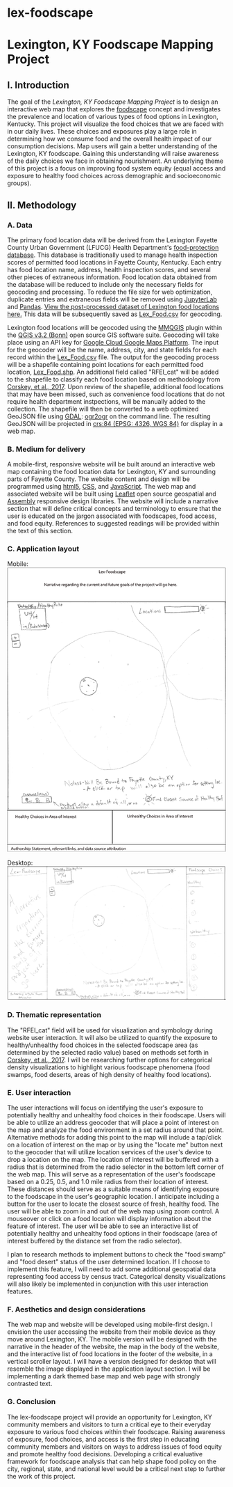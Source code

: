 # lex-foodscape
# Lexington, KY Foodscape Mapping Project

## I. Introduction
The goal of the *Lexington, KY Foodscape Mapping Project* is to design an interactive web map that explores the [foodscape](https://journals.sagepub.com/doi/pdf/10.1177/1536504214545754) concept and investigates the prevalence and location of various types of food options in Lexington, Kentucky. This project will visualize the food choices that we are faced with in our daily lives. These choices and exposures play a large role in determining how we consume food and the overall health impact of our consumption decisions. Map users will gain a better understanding of the Lexington, KY foodscape. Gaining this understanding will raise awareness of the daily choices we face in obtaining nourishment. An underlying theme of this project is a focus on improving food system equity (equal access and exposure to healthy food choices across demographic and socioeconomic groups). 

## II. Methodology
     
### A. Data
The primary food location data will be derived from the Lexington Fayette County Urban Government (LFUCG) Health Department's [food-protection database](https://lexingtonhealthdepartment.org/food-protection/). This database is traditionally used to manage health inspection scores of permitted food locations in Fayette County, Kentucky. Each entry has food location name, address, health inspection scores, and several other pieces of extraneous information. Food location data obtained from the database will be reduced to include only the necessary fields for geocoding and processing. To reduce the file size for web optimization, duplicate entries and extraneous fields will be removed using [JupyterLab](https://github.com/jupyterlab/jupyterlab) and [Pandas](https://pandas.pydata.org/). [View the post-processed dataset of Lexington food locations here.](https://github.com/ljmoser83/lex-foodscape/blob/master/data/food_locs_fayette.xlsx) This data will be subsequently saved as [Lex_Food.csv](https://github.com/ljmoser83/lex-foodscape/blob/master/data/Lex_Food/Lex_Food.csv) for geocoding.

Lexington food locations will be geocoded using the [MMQGIS](http://michaelminn.com/linux/mmqgis/) plugin within the [QGIS v3.2 (Bonn)](https://www.qgis.org/en/site/) open source GIS software suite. Geocoding will take place using an API key for [Google Cloud Google Maps Platform](https://cloud.google.com/maps-platform/). The input for the geocoder will be the name, address, city, and state fields for each record within the [Lex_Food.csv](https://github.com/ljmoser83/lex-foodscape/blob/master/data/Lex_Food/Lex_Food.csv) file. The output for the geocoding process will be a shapefile containing point locations for each permitted food location, [Lex_Food.shp](https://github.com/ljmoser83/lex-foodscape/tree/master/data/Lex_Food). An additional field called "RFEI_cat" will be added to the shapefile to classify each food location based on methodology from [Corskey, et al., 2017](https://www.ncbi.nlm.nih.gov/pmc/articles/PMC5708005/pdf/ijerph-14-01366.pdf). Upon review of the shapefile, additional food locations that may have been missed, such as convenience food locations that do not require health department instpections, will be manually added to the collection. The shapefile will then be converted to a web optimized GeoJSON file using [GDAL](https://www.gdal.org/): [ogr2ogr](https://www.gdal.org/ogr2ogr.html) on the command line. The resulting GeoJSON will be projected in [crs:84 (EPSG: 4326, WGS 84)](https://epsg.io/4326) for display in a web map. 

### B. Medium for delivery
A mobile-first, responsive website will be built around an interactive web map containing the food location data for Lexington, KY and surrounding parts of Fayette County. The website content and design will be programmed using [html5](https://developer.mozilla.org/en-US/docs/Web/Guide/HTML/HTML5), [CSS](https://developer.mozilla.org/en-US/docs/Web/CSS/Reference), and [JavaScript](https://developer.mozilla.org/bm/docs/Web/JavaScript). The web map and associated website will be built using [Leaflet](https://leafletjs.com/) open source geospatial and [Assembly](https://labs.mapbox.com/assembly/) responsive design libraries. The website will include a narrative section that will define critical concepts and terminology to ensure that the user is educated on the jargon associated with foodscapes, food access, and food equity. References to suggested readings will be provided within the text of this section.

### C. Application layout
Mobile:
![Mobile Deign Sketch](https://github.com/ljmoser83/lex-foodscape/blob/master/images/mobile.png)

Desktop:
![Desktop Design Sketch](https://github.com/ljmoser83/lex-foodscape/blob/master/images/lex-foodscape-concept.png)

### D. Thematic representation

The "RFEI_cat" field will be used for visualization and symbology during website user interaction. It will also be utilized to quantify the exposure to healthy/unhealthy food choices in the selected foodscape area (as determined by the selected radio value) based on methods set forth in [Corskey, et al., 2017](https://www.ncbi.nlm.nih.gov/pmc/articles/PMC5708005/pdf/ijerph-14-01366.pdf). I will be researching further options for categorical density visualizations to highlight various foodscape phenomena (food swamps, food deserts, areas of high density of healthy food locations).

### E. User interaction

The user interactions will focus on identifying the user's exposure to potentially healthy and unhealthy food choices in their foodscape. Users will be able to utilize an address geocoder that will place a point of interest on the map and analyze the food environment in a set radius around that point. Alternative methods for adding this point to the map will include a tap/click on a location of interest on the map or by using the "locate me" button next to the geocoder that will utilize location services of the user's device to drop a location on the map. The location of interest will be buffered with a radius that is determined from the radio selector in the bottom left corner of the web map. This will serve as a representation of the user's foodscape based on a 0.25, 0.5, and 1.0 mile radius from their location of interest. These distances should serve as a suitable means of identifying exposure to the foodscape in the user's geographic location. I anticipate including a button for the user to locate the closest source of fresh, healthy food. The user will be able to zoom in and out of the web map using zoom control. A mouseover or click on a food location will display information about the feature of interest. The user will be able to see an interactive list of potentially healthy and unhealthy food options in their foodscape (area of interest buffered by the distance set from the radio selector).

I plan to research methods to implement buttons to check the "food swamp" and "food desert" status of the user determined location. If I choose to implement this feature, I will need to add some additional geospatial data representing food access by census tract. Categorical density visualizations will also likely be implemented in conjunction with this user interaction features.

### F. Aesthetics and design considerations

The web map and website will be developed using mobile-first design. I envision the user accessing the website from their mobile device as they move around Lexington, KY.  The mobile version will be designed with the narrative in the header of the website, the map in the body of the website, and the interactive list of food locations in the footer of the website, in a vertical scroller layout. I will have a version designed for desktop that will resemble the image displayed in the application layout section. I will be implementing a dark themed base map and web page with strongly contrasted text. 

### G. Conclusion

The lex-foodscape project will provide an opportunity for Lexington, KY community members and visitors to turn a critical eye to their everyday exposure to various food choices within their foodscape. Raising awareness of exposure, food choices, and access is the first step in educating community members and visitors on ways to address issues of food equity and promote healthy food decisions. Developing a critical evaluative framework for foodscape analysis that can help shape food policy on the city, regional, state, and national level would be a critical next step to further the work of this project. 